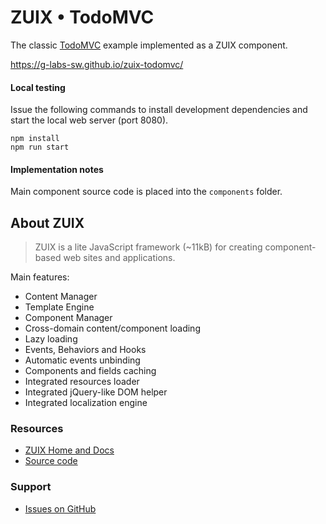 # ZUIX • TodoMVC

The classic [TodoMVC](http://todomvc.com/) example implemented as a ZUIX component.

https://g-labs-sw.github.io/zuix-todomvc/

#### Local testing

Issue the following commands to install development dependencies
and start the local web server (port 8080).

```shell
npm install
npm run start
```

#### Implementation notes

Main component source code is placed into the `components` folder.


## About ZUIX

> ZUIX is a lite JavaScript framework (~11kB) for creating component-based web sites and applications.

Main features:
- Content Manager
- Template Engine
- Component Manager
- Cross-domain content/component loading
- Lazy loading
- Events, Behaviors and Hooks
- Automatic events unbinding
- Components and fields caching
- Integrated resources loader
- Integrated jQuery-like DOM helper
- Integrated localization engine


### Resources

- [ZUIX Home and Docs](https://genielabs.github.io/zuix)
- [Source code](https://github.com/genielabs/zuix)

### Support

- [Issues on GitHub](https://github.com/genielabs/zuix/issues)

